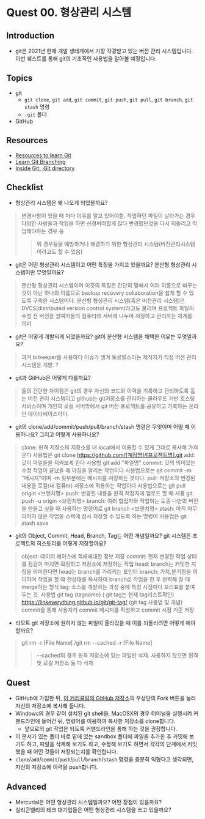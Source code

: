 # Quest 00. 형상관리 시스템

## Introduction
* git은 2021년 현재 개발 생태계에서 가장 각광받고 있는 버전 관리 시스템입니다. 이번 퀘스트를 통해 git의 기초적인 사용법을 알아볼 예정입니다.

## Topics
* git
  * `git clone`, `git add`, `git commit`, `git push`, `git pull`, `git branch`, `git stash` 명령
  * `.git` 폴더
* GitHub

## Resources
* [Resources to learn Git](https://try.github.io)
* [Learn Git Branching](https://learngitbranching.js.org/?locale=ko)
* [Inside Git: .Git directory](https://githowto.com/git_internals_git_directory)

## Checklist
* 형상관리 시스템은 왜 나오게 되었을까요?
> 변경사항이 있을 때 마다 이유를 알고 있어야함.
> 작업하던 파일이 날라가는 경우
> 다양한 사람들과 작업을 하면 신경써야할게 많다
> 변경했던것을 다시 되돌리고 작업해야하는 경우 등
>> 위 경우들을 예방하거나 해결하기 위한 형상관리 시스템(버전관리시스템이라고도 할 수 있음)
* git은 어떤 형상관리 시스템이고 어떤 특징을 가지고 있을까요? 분산형 형상관리 시스템이란 무엇일까요?
> 분산형 형상관리 시스템이며 이것의 특징은 간단히 말해서 여러 이름으로 바꾸는 것이 아닌 하나의 이름으로 backup recovery collaboration을 쉽게 할 수 있도록 구축한 시스템이다.
> 분산형 형상관리 시스템(혹은 버전관리 시스템)은 DVCS(distributed version control system)라고도 불리며 프로젝트 파일의 수정 전 버전을 참여자들의 컴퓨터와 서버에 나누어 저장하고 관리하는 체계를 의미
  * git은 어떻게 개발되게 되었을까요? git이 분산형 시스템을 채택한 이유는 무엇일까요?
  > 과거 bitkeeper를 사용하다 이슈가 생겨 토르발스라는 제작자가 직접 버전 관리 시스템을 개발.
  > ?
* git과 GitHub은 어떻게 다를까요?
>둘의 간단한 차이점은 git의 경우 자신의 코드와 이력을 기록하고 관리하도록 돕는 버전 관리 시스템이고 github는 git저장소를 관리하는 클라우드 기반 호스팅 서비스이며 개인의 로컬 서버밖에서 git 버전 프로젝트를 공유하고 기록하는 온라인 데이터베이스이다.
* git의 clone/add/commit/push/pull/branch/stash 명령은 무엇이며 어떨 때 이용하나요? 그리고 어떻게 사용하나요?
>clone: 원격 저장소의 저장소를 내 local에서 이용할 수 있게 그대로 복사해 가져온다 사용법은 git clone https://github.com/[계정명]/[프로젝트명].git
>add: 깃이 파일들을 지켜보게 한다 사용법  git add "파일명"
>commit: 깃의 의미있는 수정 작업이 끝났을 때 마침을 알리는 작업이다 사용법으로는 git commit -m "메시지"이며 -m 뒷부분에는 메시지를 저장하는 것이다.
>pull: 저장소의 변경된 내용을 로컬(내 컴퓨터) 저장소에 적용하는 작업이다 사용법으로는 git pull origin <브랜치명>
>push: 변경된 내용을 원격 저장지에 업로드 할 때 사용 git push -u origin <브랜치명>
>branch: 여러 협업자와 작업하는 도중 나만의 버전을 만들고 싶을 때 사용하는 명령어로 git branch <브랜치명>
>stash: 아직 마무리하지 않은 작업을 스택에 잠시 저장할 수 있도록 하는 명령어 사용법은 git stash save

* git의 Object, Commit, Head, Branch, Tag는 어떤 개념일까요? git 시스템은 프로젝트의 히스토리를 어떻게 저장할까요?
>object: 데이터 베이스에 객체에대한 정보 저장
>commit: 현재 변경된 작업 상태를 점검이 마치면 확정하고 저장소에 저장하는 작업
>head: branch는 커밋한 지점을 의미한다면 head는 branch를 가리키는 포인터
>branch: 가지,분기점을 의미하며 작업을 할 떄 현상태를 복사하여 branch로 작업을 한 후 완벽해 질 때 merge하는 형식
>tag: 소스를 개발하는 과정 중에 특정 시점마다 꼬리표를 붙여두는 것. 사용법 git tag {tagname} ( git tag는  현재 tag리스트확인)
https://linkeverything.github.io/git/git-tag/ (git tag 사용법 및 개념)
>commit을 통해 사용자가 commit 메시지를 작성하고 commit 시점 기준 저장
* 리모트 git 저장소에 원하지 않는 파일이 올라갔을 때 이를 되돌리려면 어떻게 해야 할까요?
>git rm -r [File Name] /git rm --cached -r [File Name]
>>--cached의 경우 원격 저장소에 있는 파일만 삭제. 사용하지 않으면 원격 및 로컬 저장소 둘 다 삭제
## Quest
* GitHub에 가입한 뒤, [이 커리큘럼의 GitHub 저장소](https://github.com/KnowRe-Dev/WebDevCurriculum)의 우상단의 Fork 버튼을 눌러 자신의 저장소에 복사해 둡니다.
* Windows의 경우 같이 설치된 git shell을, MacOSX의 경우 터미널을 실행시켜 커맨드라인에 들어간 뒤, 명령어를 이용하여 복사한 저장소를 clone합니다.
  * 앞으로의 git 작업은 되도록 커맨드라인을 통해 하는 것을 권장합니다.
* 이 문서가 있는 폴더 바로 밑에 있는 sandbox 폴더에 파일을 추가한 후 커밋해 보기도 하고, 파일을 삭제해 보기도 하고, 수정해 보기도 하면서 각각의 단계에서 커밋했을 때 어떤 것들이 저장되는지를 확인합니다.
* `clone`/`add`/`commit`/`push`/`pull`/`branch`/`stash` 명령을 충분히 익혔다고 생각되면, 자신의 저장소에 이력을 push합니다.

## Advanced
* Mercurial은 어떤 형상관리 시스템일까요? 어떤 장점이 있을까요?
* 실리콘밸리의 테크 대기업들은 어떤 형상관리 시스템을 쓰고 있을까요?
